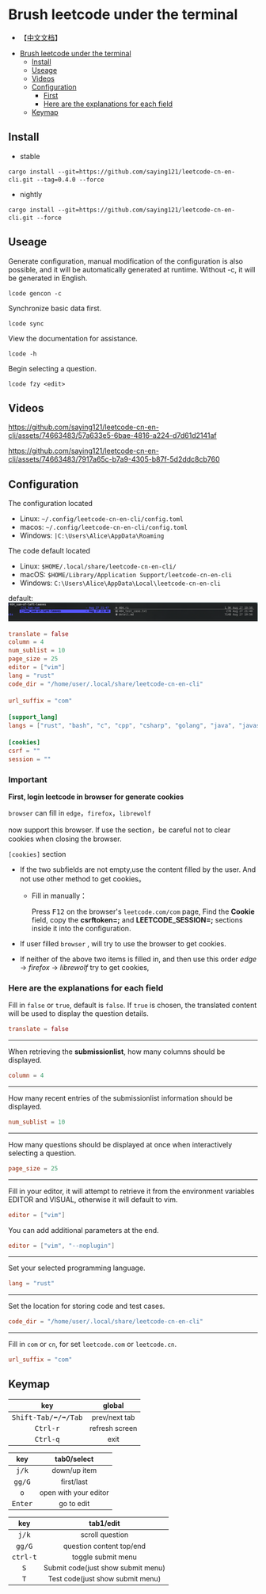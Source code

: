 # Brush leetcode under the terminal

-   【[中文文档](./README-CN.md)】

<!--toc:start-->
- [Brush leetcode under the terminal](#brush-leetcode-under-the-terminal)
  - [Install](#install)
  - [Useage](#useage)
  - [Videos](#videos)
  - [Configuration](#configuration)
    - [First](#first)
    - [Here are the explanations for each field](#here-are-the-explanations-for-each-field)
  - [Keymap](#keymap)
<!--toc:end-->

## Install

-   stable

```shell
cargo install --git=https://github.com/saying121/leetcode-cn-en-cli.git --tag=0.4.0 --force
```

-   nightly

```shell
cargo install --git=https://github.com/saying121/leetcode-cn-en-cli.git --force
```

## Useage

Generate configuration, manual modification of the configuration is also possible,
and it will be automatically generated at runtime.
Without -c, it will be generated in English.

```shell
lcode gencon -c
```

Synchronize basic data first.

```shell
lcode sync
```

View the documentation for assistance.

```shell
lcode -h
```

Begin selecting a question.

```shell
lcode fzy <edit>
```

## Videos

https://github.com/saying121/leetcode-cn-en-cli/assets/74663483/57a633e5-6bae-4816-a224-d7d61d2141af

https://github.com/saying121/leetcode-cn-en-cli/assets/74663483/7917a65c-b7a9-4305-b87f-5d2ddc8cb760

## Configuration

The configuration located

-   Linux: `~/.config/leetcode-cn-en-cli/config.toml`
-   macos: `~/.config/leetcode-cn-en-cli/config.toml`
-   Windows: `|C:\Users\Alice\AppData\Roaming`

The code default located

-   Linux: `$HOME/.local/share/leetcode-cn-en-cli/`
-   macOS: `$HOME/Library/Application Support/leetcode-cn-en-cli`
-   Windows: `C:\Users\Alice\AppData\Local\leetcode-cn-en-cli`

default:
![default](./pictures/screen_shot_.png)

```toml
translate = false
column = 4
num_sublist = 10
page_size = 25
editor = ["vim"]
lang = "rust"
code_dir = "/home/user/.local/share/leetcode-cn-en-cli"

url_suffix = "com"

[support_lang]
langs = ["rust", "bash", "c", "cpp", "csharp", "golang", "java", "javascript", "kotlin", "mysql", "php", "python", "python3", "ruby", "scala", "swift", "typescript", "racket", "erlang", "elixir", "dart"]

[cookies]
csrf = ""
session = ""
```

### Important
**First, login leetcode in browser for generate cookies**

`browser` can fill in `edge`，`firefox`，`librewolf`

now support this browser.
If use the section，be careful not to clear cookies when closing the browser.

`[cookies]` section

-   If the two subfields are not empty,use the content filled by the user.
    And not use other method to get cookies。

    -   Fill in manually：

        Press <kbd>F12</kbd> on the browser's `leetcode.com/com` page,
        Find the **Cookie** field, copy the **csrftoken=<content>;**
        and **LEETCODE_SESSION=<content>;** sections inside it into the configuration.

-   If user filled `browser` , will try to use the browser to get cookies.

-   If neither of the above two items is filled in,
    and then use this order _edge_ -> _firefox_ -> _librewolf_ try to get cookies,

### Here are the explanations for each field

Fill in `false` or `true`, default is `false`.
If `true` is chosen, the translated content will be used to display the question details.

```toml
translate = false
```

---

When retrieving the **submissionlist**, how many columns should be displayed.

```toml
column = 4
```

---

How many recent entries of the submissionlist information should be displayed.

```toml
num_sublist = 10
```

---

How many questions should be displayed at once when interactively selecting a question.

```toml
page_size = 25
```

---

Fill in your editor, it will attempt to retrieve it from the environment variables EDITOR and VISUAL,
otherwise it will default to vim.

```toml
editor = ["vim"]
```

You can add additional parameters at the end.

```toml
editor = ["vim", "--noplugin"]
```

---

Set your selected programming language.

```toml
lang = "rust"
```

---

Set the location for storing code and test cases.

```toml
code_dir = "/home/user/.local/share/leetcode-cn-en-cli"
```

---

Fill in `com` or `cn`, for set `leetcode.com` or `leetcode.cn`.

```toml
url_suffix = "com"
```

## Keymap

|              key               |     global     |
| :----------------------------: | :------------: |
| <kbd>Shift-Tab/⬅/➡/Tab</kbd> | prev/next tab  |
|       <kbd>Ctrl-r</kbd>        | refresh screen |
|       <kbd>Ctrl-q</kbd>        |      exit      |

|       key        |      tab0/select      |
| :--------------: | :-------------------: |
|  <kbd>j/k</kbd>  |     down/up item      |
| <kbd>gg/G</kbd>  |      first/last       |
|   <kbd>o</kbd>   | open with your editor |
| <kbd>Enter</kbd> |      go to edit       |

|        key        |             tab1/edit              |
| :---------------: | :--------------------------------: |
|  <kbd>j/k</kbd>   |          scroll question           |
|  <kbd>gg/G</kbd>  |      question content top/end      |
| <kbd>ctrl-t</kbd> |         toggle submit menu         |
|   <kbd>S</kbd>    | Submit code(just show submit menu) |
|   <kbd>T</kbd>    |  Test code(just show submit menu)  |

